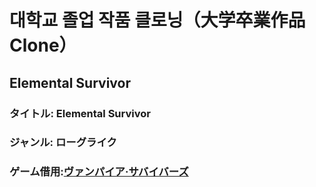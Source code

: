 # 대학교 졸업 작품 클로닝（大学卒業作品Clone）
## Elemental Survivor

### タイトル: Elemental Survivor
### ジャンル: ローグライク 
### ゲーム借用:[ヴァンパイア·サバイバーズ](https://store.steampowered.com/app/1794680/Vampire_Survivors/?l=japanese)

